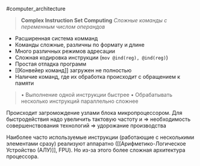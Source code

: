 #computer_architecture

> **Complex Instruction Set Computing**
> *Сложные команды c переменным числом операндов*

- Расширенная система комманд
- Команды сложные, различны по формату и длине
- Много различных режимов адресации
- Сложная кодировка инструкции (`mov @ind(reg), @ind(reg)`)
- Простая отладка программ
- [[Конвейер команд]] загружен не полностью
- Наличие команд, где их обработка происходит с обращением к памяти

> • Выполнение одной инструкции быстрее
> • Обрабатывать несколько инструкций параллельно сложнее

Происходит загромождение узлами блока микропроцессором. Для быстродействия надо увеличить тактовую частоту и ⇒ необходимость совершенствования технологий ⇒ удорожание производства

Наиболее часто используемые инструкции (работающие с несколькими элементами сразу) реализуют аппаратно ([[Арифметико-Логическое Устройство (АЛУ)]], FPU). Но из-за этого более сложная архитектура процессора.
